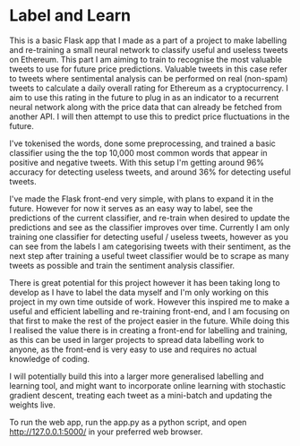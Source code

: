 # Label and Learn
This is a basic Flask app that I made as a part of a project to make labelling and re-training a small neural network to classify useful and useless tweets on Ethereum.
This part I am aiming to train to recognise the most valuable tweets to use for future price predictions. Valuable tweets in this case refer to tweets where sentimental
analysis can be performed on real (non-spam) tweets to calculate a daily overall rating for Ethereum as a cryptocurrency. I aim to use this rating in the future to plug
in as an indicator to a recurrent neural network along with the price data that can already be fetched from another API. I will then attempt to use this to predict price
fluctuations in the future.

I've tokenised the words, done some preprocessing, and trained a basic classifier using the the top 10,000 most common words that appear in positive and negative tweets.
With this setup I'm getting around 96% accuracy for detecting useless tweets, and around 36% for detecting useful tweets.

I've made the Flask front-end very simple, with plans to expand it in the future. However for now it serves as an easy way to label, see the predictions of the
current classifier, and re-train when desired to update the predictions and see as the classifier improves over time. Currently I am only training one classifier
for detecting useful / useless tweets, however as you can see from the labels I am categorising tweets with their sentiment, as the next step after training a 
useful tweet classifier would be to scrape as many tweets as possible and train the sentiment analysis classifier.

There is great potential for this project however it has been taking long to develop as I have to label the data myself and I'm only working on this project
in my own time outside of work. However this inspired me to make a useful and efficient labelling and re-training front-end, and I am focusing on that first to 
make the rest of the project easier in the future. While doing this I realised the value there is in creating a front-end for labelling and training, as this can
be used in larger projects to spread data labelling work to anyone, as the front-end is very easy to use and requires no actual knowledge of coding.

I will potentially build this into a larger more generalised labelling and learning tool, and might want to incorporate online learning with stochastic gradient descent,
treating each tweet as a mini-batch and updating the weights live.

To run the web app, run the app.py as a python script, and open http://127.0.0.1:5000/ in your preferred web browser.

